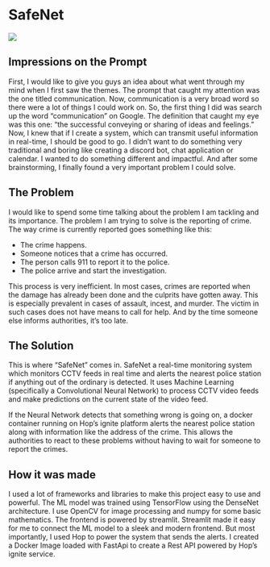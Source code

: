 # SafeNet

![](https://cdn.discordapp.com/attachments/1010348308587348088/1015399109261279282/unknown.png)


## Impressions on the Prompt

First, I would like to give you guys an idea about what went through my mind when I first saw the themes. The prompt that caught my attention was the one titled communication. Now, communication is a very broad word so there were a lot of things I could work on. So, the first thing I did was search up the word “communication” on Google.  The definition that caught my eye was this one: “the successful conveying or sharing of ideas and feelings.” Now, I knew that if I create a system, which can transmit useful information in real-time, I should be good to go. I didn’t want to do something very traditional and boring like creating a discord bot, chat application or calendar. I wanted to do something different and impactful. And after some brainstorming, I finally found a very important problem I could solve.

## The Problem

I would like to spend some time talking about the problem I am tackling and its importance.  The problem I am trying to solve is the reporting of crime. The way crime is currently reported goes something like this:
* The crime happens. 
* Someone notices that a crime has occurred. 
* The person calls 911 to report it to the police. 
* The police arrive and start the investigation.

This process is very inefficient. In most cases, crimes are reported when the damage has already been done and the culprits have gotten away. This is especially prevalent in cases of assault, incest, and murder. The victim in such cases does not have means to call for help. And by the time someone else informs authorities, it’s too late.


## The Solution

This is where “SafeNet” comes in. SafeNet a real-time monitoring system which monitors CCTV feeds in real time and alerts the nearest police station if anything out of the ordinary is detected. It uses Machine Learning (specifically a Convolutional Neural Network) to process CCTV video feeds and make predictions on the current state of the video feed.

If the Neural Network detects that something wrong is going on, a docker container running on Hop’s ignite platform alerts the nearest police station along with information like the address of the crime. This allows the authorities to react to these problems without having to wait for someone to report the crimes.

## How it was made

I used a lot of frameworks and libraries to make this project easy to use and powerful. The ML model was trained using TensorFlow using the DenseNet architecture. I use OpenCV for image processing and numpy for some basic mathematics. The frontend is powered by streamlit. Streamlit made it easy for me to connect the ML model to a sleek and modern frontend. But most importantly, I used Hop to power the system that sends the alerts. I created a Docker Image loaded with FastApi to create a Rest API powered by Hop’s ignite service. 



